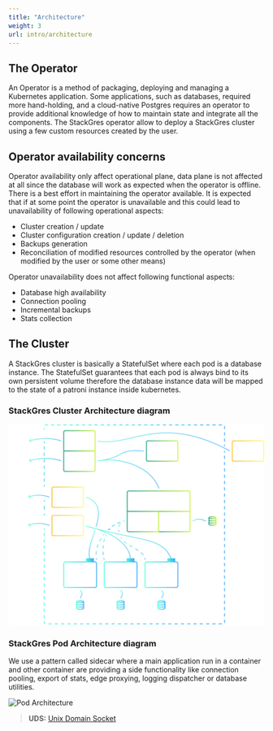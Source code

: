 ```yaml
---
title: "Architecture"
weight: 3
url: intro/architecture
---
```


## The Operator

An Operator is a method of packaging, deploying and managing a Kubernetes
application. Some applications, such as databases, required more hand-holding, and a cloud-native
Postgres requires an operator to provide additional knowledge of how to maintain state and integrate
all the components. The StackGres operator allow to deploy a StackGres cluster using a few custom
resources created by the user.

## Operator availability concerns

Operator availability only affect operational plane, data plane is not affected
 at all since the database will work as expected when the operator is offline.
 There is a best effort in maintaining the operator available. It is expected
 that if at some point the operator is unavailable and this could lead to
 unavailability of following operational aspects:

* Cluster creation / update
* Cluster configuration creation / update / deletion
* Backups generation
* Reconciliation of modified resources controlled by the operator (when
 modified by the user or some other means)

Operator unavailability does not affect following functional aspects:

* Database high availability
* Connection pooling
* Incremental backups
* Stats collection

## The Cluster

A StackGres cluster is basically a StatefulSet where each pod is a database instance. The
 StatefulSet guarantees that each pod is always bind to its own persistent volume therefore the
 database instance data will be mapped to the state of a patroni instance inside kubernetes.

### StackGres Cluster Architecture diagram

![SG Architecture](SG_StackGres_Architecture.png "StackGres-General_Architecture")

### StackGres Pod Architecture diagram

We use a pattern called sidecar where a main application run in a container and other container
 are providing a side functionality like connection pooling, export of stats, edge proxying,
 logging dispatcher or database utilities.
 
![Pod Architecture](SG_Diagram-Anatomy_of_the_Pod-v3.png "Pod Architecture")

> **UDS:** [Unix Domain Socket](https://en.wikipedia.org/wiki/Unix_domain_socket)

